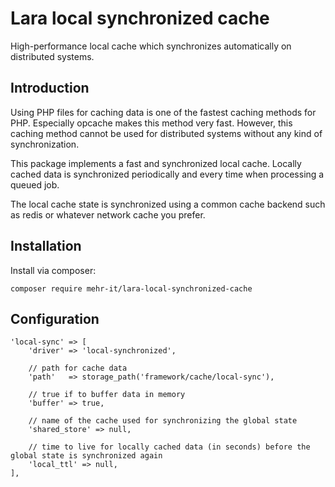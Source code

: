# Lara local synchronized cache
High-performance local cache which synchronizes automatically
on distributed systems.

## Introduction
Using PHP files for caching data is one of the fastest caching
methods for PHP. Especially opcache makes this method
very fast. However, this caching method cannot be used for
distributed systems without any kind of synchronization.

This package implements a fast and synchronized local cache.
Locally cached data is synchronized periodically and every 
time when processing a queued job.

The local cache state is synchronized using a common cache
backend such as redis or whatever network cache you prefer.

## Installation

Install via composer:

    composer require mehr-it/lara-local-synchronized-cache

## Configuration

    'local-sync' => [
        'driver' => 'local-synchronized',

        // path for cache data
        'path'   => storage_path('framework/cache/local-sync'),

        // true if to buffer data in memory
        'buffer' => true,

        // name of the cache used for synchronizing the global state
        'shared_store' => null,

        // time to live for locally cached data (in seconds) before the global state is synchronized again 
        'local_ttl' => null,
    ],
